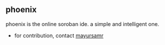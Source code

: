 ## phoenix
phoenix is the online soroban ide. a simple and intelligent one.

 - for contribution, contact [mayursamr](https://twitter.com/mayursamr)
